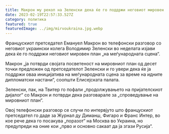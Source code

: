 ```yaml
---
title: Макрон му рекол на Зеленски дека ќе го поддржи неговиот мировен план
date: 2023-02-19T22:57:33.527Z
category: политика
featured: true
featuredImage: ../img/mirvoukraina.jpg.webp
---
```


Францускиот претседател Емануел Макрон во телефонски разговор со неговиот украински колега Володимир Зеленски во неделата изјави дека ќе го поддржи неговиот мировен план „на меѓународната сцена“.

Макрон „ја потврди својата посветеност на мировниот план од десет точки предложен од претседателот Зеленски и го увери дека ќе ја поддржи оваа иницијатива на меѓународната сцена за време на идните дипломатски настани“, соопшти Елисејската палата.

Зеленски, пак, на Твитер го пофали „продолжувањето на пријателскиот дијалог“ со Макрон и потврди дека разговарале за „спроведување на мировниот план“.

Овој телефонски разговор се случи по интервјуто што францускиот претседател го даде за Журнал ду Диманш, Фигаро и Франс Интер, во кое рече дека го посакува „поразот“ на Москва во Украина, но предупреди на оние кои „прво и основно сакаат да ја згази Русија“.
